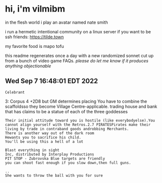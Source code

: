 # hi, i'm vilmibm

in the flesh world i play an avatar named nate smith

i run a hermetic intentional community on a linux server if you want to be ssh friends: https://tilde.town

my favorite food is mapo tofu

this readme regenerates once a day with a new randomized sonnet cut up from a bunch of video game FAQs.
_please do let me know if it produces anything objectionable_

## Wed Sep  7 16:48:01 EDT 2022

    Celebrant 3: Corpus 4
    +2D8 but GM determines placing
    You have to combine the scaffoldsso they become Village Centre-applicable.
    trading house and bank that has claims to be a statue of each of the three goddesses
    
    Their initial attitude toward you is hostile (like everybodyelse).You cannot align yourself with the Retros.2.7 PIRATESPirates make their living by trade in contraband goods androbbing Merchants.
    There is another way out of the dark room
    Hewants you to sacrifice his child.
    You'll be using this a hell of a lot
    
    Blast everything in sight
    Inc, distributed by Interplay Productions
    PIT STOP - Zubrovska Blue targets are friendly
    you can shoot fast enough if you slow down,then full guns.
    
    ..
    She wants to throw the ball with you for sure
